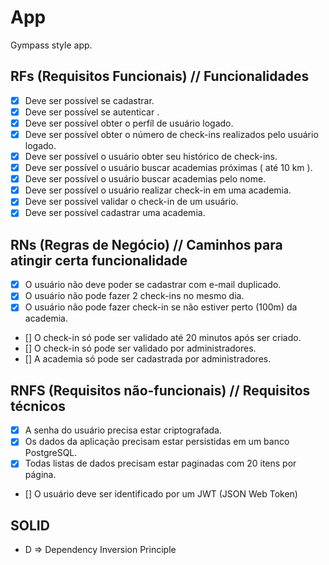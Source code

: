 # App

Gympass style app.

## RFs (Requisitos Funcionais) // Funcionalidades

- [x] Deve ser possível se cadastrar.
- [x] Deve ser possível se autenticar .
- [x] Deve ser possível obter o perfíl de usuário logado.
- [x] Deve ser possível obter o número de check-ins realizados pelo usuário logado.
- [x] Deve ser possível o usuário obter seu histórico de check-ins.
- [x] Deve ser possível o usuário buscar academias próximas ( até 10 km ).
- [x] Deve ser possível o usuário buscar academias pelo nome.
- [x] Deve ser possível o usuário realizar check-in em uma academia.
- [x] Deve ser possível validar o check-in de um usuário.
- [x] Deve ser possível cadastrar uma academia.

## RNs (Regras de Negócio) // Caminhos para atingir certa funcionalidade

- [x] O usuário não deve poder se cadastrar com e-mail duplicado.
- [x] O usuário não pode fazer 2 check-ins no mesmo dia.
- [x] O usuário não pode fazer check-in se não estiver perto (100m) da academia.
- [] O check-in só pode ser validado até 20 minutos após ser criado.
- [] O check-in só pode ser validado por administradores.
- [] A academia só pode ser cadastrada por administradores.

## RNFS (Requisitos não-funcionais) // Requisitos técnicos

- [x] A senha do usuário precisa estar criptografada.
- [x] Os dados da aplicação precisam estar persistidas em um banco PostgreSQL.
- [x] Todas listas de dados precisam estar paginadas com 20 itens por página.
- [] O usuário deve ser identificado por um JWT (JSON Web Token)

## SOLID

- D => Dependency Inversion Principle
